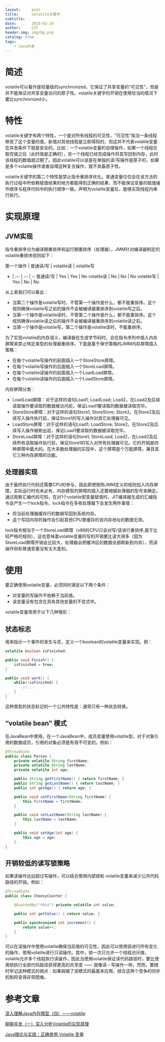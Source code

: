 ```yaml
---
layout:     post
title:      volatile关键字
subtitle:   
date:       2018-02-26
author:     CZY
header-img: img/bg.png
catalog: true
tags:
    - Java并发
---
```


# 简述

volatile可以看作是轻量级的synchronized，它保证了共享变量的“可见性”，但是并不能保证对共享变量访问的原子性。volatile关键字的开销在使用恰当的情况下要比synchronized小。

# 特性

volatile关键字有两个特性，一个是对所有线程的可见性，“可见性”指当一条线程修改了这个变量的值，新值对其他线程是立即得知的，但这并不代表volatile变量在并发条件下就是安全的。比如：一个volatile变量的自增操作，如果一个线程在取完值之后（此时值是正确的），另一个线程已经完成操作将其写回到内存，此时该线程的数值就过期了。因此volatile可以说是在单独的读/写操作是原子的，如果是多个volatile操作或者自增这种复合操作，就不具备原子性。

volatile关键字的第二个特性是禁止指令重排序优化。普通变量仅仅会在该方法的执行过程中所依赖赋值结果的地方都能得到正确的结果，而不能保证变量的赋值操作顺序与程序代码中的执行顺序一致。声明为volatile变量后，能够实现线程内串行执行。

# 实现原理

## JVM实现

指令重排序分为编译期重排序和运行期重排序（处理器），JMM针对编译器制定的volatile重排序规则如下：

第一个操作 | 普通读/写 | volatile读 | volatile写
- | :-: | :-: | -:
普通读/写 | Yes | Yes | No
volatile读 | No | No | No
volatile写 | Yes | No | No

从上表我们可以看出：
+ 当第二个操作是volatile写时，不管第一个操作是什么，都不能重排序。这个规则确保volatile写之前的操作不会被编译器重排序到volatile写之后。
+ 当第一个操作是volatile读时，不管第二个操作是什么，都不能重排序。这个规则确保volatile读之后的操作不会被编译器重排序到volatile读之前。
+ 当第一个操作是volatile写，第二个操作是volatile读时，不能重排序。

为了实现volatile的内存语义，编译器在生成字节码时，会在指令序列中插入内存屏障来禁止特定类型的处理器重排序。下面是基于保守策略的JMM内存屏障插入策略：

+ 在每个volatile写操作的前面插入一个StoreStore屏障。
+ 在每个volatile写操作的后面插入一个StoreLoad屏障。
+ 在每个volatile读操作的前面插入一个LoadLoad屏障。
+ 在每个volatile读操作的后面插入一个LoadStore屏障。

内存屏障分类：
+ LoadLoad屏障：对于这样的语句Load1; LoadLoad; Load2，在Load2及后续读取操作要读取的数据被访问前，保证Load1要读取的数据被读取完毕。
+ StoreStore屏障：对于这样的语句Store1; StoreStore; Store2，在Store2及后续写入操作执行前，保证Store1的写入操作对其它处理器可见。
+ LoadStore屏障：对于这样的语句Load1; LoadStore; Store2，在Store2及后续写入操作被刷出前，保证Load1要读取的数据被读取完毕。
+ StoreLoad屏障：对于这样的语句Store1; StoreLoad; Load2，在Load2及后续所有读取操作执行前，保证Store1的写入对所有处理器可见。它的开销是四种屏障中最大的。在大多数处理器的实现中，这个屏障是个万能屏障，兼具其它三种内存屏障的功能。

## 处理器实现

由于最终执行代码还需要CPU的参与，因此即使按照JMM定义的规则加入内存屏障，实际运行时也未必有，内存模型的屏障的插入还要根据处理器的型号来确定。通过观察汇编代码可知，在对1个volatile型变量赋值时，JIT编译器生成的汇编指令会产生一个lock指令，lock指令在多核处理器下会发生两件事情：

+ 将当前处理器缓存行的数据写回到系统内存。
+ 这个写回内存的操作会引起其他CPU里缓存的该内存地址的数据无效。

lock指令相当于一个StoreLoad屏障（x86的CPU只会对写/读进行重排序,属于比较严格的规则），这也意味着volatile变量的写的开销要比读大得多（因为StoreLoad屏障开销会比较大，处理器会把缓冲区的数据全部刷新到内存），而读操作则和普通变量没有太大差别。


# 使用

要正确使用volatile变量，必须同时满足以下两个条件：
+ 对变量的写操作不依赖于当前值。
+ 该变量没有包含在具有其他变量的不变式中。

volatile变量常用于以下几种情形：

## 状态标志

用来指示一个事件的发生与否，定义一个boolean的volatile变量来实现。例：

```java
volatile boolean isFinished;

public void Finish() {
	isFinished = true;
}

public void work() {
	while(!isFinished) {
		//...
	}
}
```

这种类型的状态标记的一个公共特性是：通常只有一种状态转换。

## “volatile bean” 模式

在JavaBean中使用。在一个JavaBean中，成员变量使用volatile型，对于对象引用的数据成员，引用的对象必须是有效不可变的。例如：

```java
@ThreadSafe
public class Person {
    private volatile String firstName;
    private volatile String lastName;
    private volatile int age;

    public String getFirstName() { return firstName; }
    public String getLastName() { return lastName; }
    public int getAge() { return age; }

    public void setFirstName(String firstName) {
        this.firstName = firstName;
    }

    public void setLastName(String lastName) {
        this.lastName = lastName;
    }

    public void setAge(int age) {
        this.age = age;
    }
}
```

## 开销较低的读写锁策略

如果读操作远远超过写操作，可以结合使用内部锁和 volatile变量来减少公共代码路径的开销。例如：

```java
@ThreadSafe
public class CheesyCounter {

    @GuardedBy("this") private volatile int value;

    public int getValue() { return value; }

    public synchronized int increment() {
        return value++;
    }
}
```

可以在读操作中使用volatile确保当前值的可见性，因此可以使用锁进行所有变化的操作，使用volatile进行只读操作。其中，锁一次只允许一个线程访问值，volatile允许多个线程执行读操作，因此当使用volatile保证读代码路径时，要比使用锁执行全部代码路径获得更高的共享度 —— 就像读－写操作一样。然而，要随时牢记这种模式的弱点：如果超越了该模式的最基本应用，结合这两个竞争的同步机制将变得非常困难。

# 参考文章

[深入理解Java内存模型（四）——volatile](http://ifeve.com/java-memory-model-4/)

[聊聊并发（一）深入分析Volatile的实现原理](http://ifeve.com/volatile/)

[Java理论与实践：正确使用 Volatile 变量](https://www.ibm.com/developerworks/cn/java/j-jtp06197.html)
